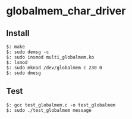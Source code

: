 # globalmem_char_driver

## Install
    $: make
    $: sudo demsg -c
    $: sudo insmod multi_globalmem.ko
    $: lsmod
    $: sudo mknod /dev/globalmem c 230 0
    $: sudo dmesg

## Test
    $: gcc test_globalmem.c -o test_globalmem
    $: sudo ./test_globalmem message